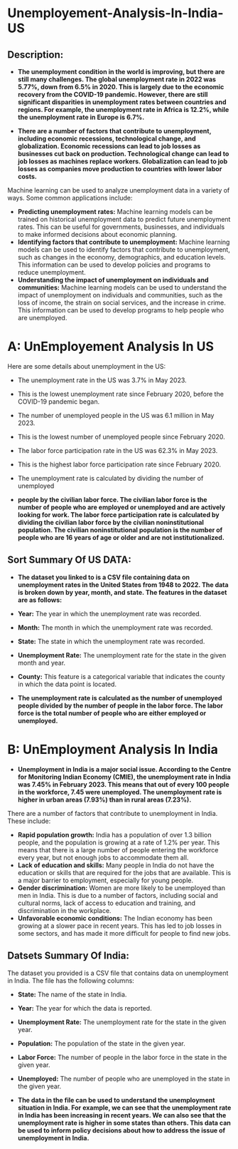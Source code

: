 # Unemployement-Analysis-In-India-US


## **Description:**

* **The unemployment condition in the world is improving, but there are still many challenges. The global unemployment rate in 2022 was 5.77%, down from 6.5% in 2020. This is largely due to the economic recovery from the COVID-19 pandemic. However, there are still significant disparities in unemployment rates between countries and regions. For example, the unemployment rate in Africa is 12.2%, while the unemployment rate in Europe is 6.7%.**

* **There are a number of factors that contribute to unemployment, including economic recessions, technological change, and globalization. Economic recessions can lead to job losses as businesses cut back on production. Technological change can lead to job losses as machines replace workers. Globalization can lead to job losses as companies move production to countries with lower labor costs.**

Machine learning can be used to analyze unemployment data in a variety of ways. Some common applications include:

* **Predicting unemployment rates:** Machine learning models can be trained on historical unemployment data to predict future unemployment rates. This can be useful for governments, businesses, and individuals to make informed decisions about economic planning.
* **Identifying factors that contribute to unemployment:** Machine learning models can be used to identify factors that contribute to unemployment, such as changes in the economy, demographics, and education levels. This information can be used to develop policies and programs to reduce unemployment.
* **Understanding the impact of unemployment on individuals and communities:** Machine learning models can be used to understand the impact of unemployment on individuals and communities, such as the loss of income, the strain on social services, and the increase in crime. This information can be used to develop programs to help people who are unemployed.



# A: UnEmployement Analysis In **US**
Here are some details about unemployment in the US:

* The unemployment rate in the US was 3.7% in May 2023.
* This is the lowest unemployment rate since February 2020, before the COVID-19 pandemic began.
* The number of unemployed people in the US was 6.1 million in May 2023.
* This is the lowest number of unemployed people since February 2020.
* The labor force participation rate in the US was 62.3% in May 2023.
* This is the highest labor force participation rate since February 2020.
* The unemployment rate is calculated by dividing the number of unemployed 

* **people by the civilian labor force. The civilian labor force is the number of people who are employed or unemployed and are actively looking for work. The labor force participation rate is calculated by dividing the civilian labor force by the civilian noninstitutional population. The civilian noninstitutional population is the number of people who are 16 years of age or older and are not institutionalized.**


## Sort Summary Of US DATA:


* **The dataset you linked to is a CSV file containing data on unemployment rates in the United States from 1948 to 2022. The data is broken down by year, month, and state. The features in the dataset are as follows:**

* **Year:** The year in which the unemployment rate was recorded.
* **Month:** The month in which the unemployment rate was recorded.
* **State:** The state in which the unemployment rate was recorded.
* **Unemployment Rate:** The unemployment rate for the state in the given month and year.
* **County:** This feature is a categorical variable that indicates the county in which the data point is located. 

* **The unemployment rate is calculated as the number of unemployed people divided by the number of people in the labor force. The labor force is the total number of people who are either employed or unemployed.**




# B: UnEmployment Analysis In **India**

* **Unemployment in India is a major social issue. According to the Centre for Monitoring Indian Economy (CMIE), the unemployment rate in India was 7.45% in February 2023. This means that out of every 100 people in the workforce, 7.45 were unemployed. The unemployment rate is higher in urban areas (7.93%) than in rural areas (7.23%).**

There are a number of factors that contribute to unemployment in India. These include:

* **Rapid population growth:** India has a population of over 1.3 billion people, and the population is growing at a rate of 1.2% per year. This means that there is a large number of people entering the workforce every year, but not enough jobs to accommodate them all.
* **Lack of education and skills:** Many people in India do not have the education or skills that are required for the jobs that are available. This is a major barrier to employment, especially for young people.
* **Gender discrimination:** Women are more likely to be unemployed than men in India. This is due to a number of factors, including social and cultural norms, lack of access to education and training, and discrimination in the workplace.
* **Unfavorable economic conditions:** The Indian economy has been growing at a slower pace in recent years. This has led to job losses in some sectors, and has made it more difficult for people to find new jobs.



##  Datsets Summary Of India:

The dataset you provided is a CSV file that contains data on unemployment in India. The file has the following columns:

* **State:** The name of the state in India.
* **Year:** The year for which the data is reported.
* **Unemployment Rate:** The unemployment rate for the state in the given year.
* **Population:** The population of the state in the given year.
* **Labor Force:** The number of people in the labor force in the state in the given year.
* **Unemployed:** The number of people who are unemployed in the state in the given year.

* **The data in the file can be used to understand the unemployment situation in India. For example, we can see that the unemployment rate in India has been increasing in recent years. We can also see that the unemployment rate is higher in some states than others. This data can be used to inform policy decisions about how to address the issue of unemployment in India.**



